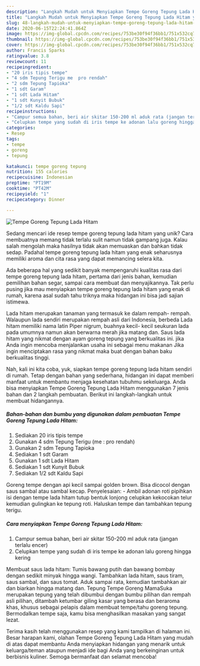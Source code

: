 ```yaml
---
description: "Langkah Mudah untuk Menyiapkan Tempe Goreng Tepung Lada Hitam yang Lezat"
title: "Langkah Mudah untuk Menyiapkan Tempe Goreng Tepung Lada Hitam yang Lezat"
slug: 48-langkah-mudah-untuk-menyiapkan-tempe-goreng-tepung-lada-hitam-yang-lezat
date: 2020-06-15T22:24:41.864Z
image: https://img-global.cpcdn.com/recipes/753be30f94f36bb1/751x532cq70/tempe-goreng-tepung-lada-hitam-foto-resep-utama.jpg
thumbnail: https://img-global.cpcdn.com/recipes/753be30f94f36bb1/751x532cq70/tempe-goreng-tepung-lada-hitam-foto-resep-utama.jpg
cover: https://img-global.cpcdn.com/recipes/753be30f94f36bb1/751x532cq70/tempe-goreng-tepung-lada-hitam-foto-resep-utama.jpg
author: Francis Sparks
ratingvalue: 3.8
reviewcount: 11
recipeingredient:
- "20 iris tipis tempe"
- "4 sdm Tepung Terigu me  pro rendah"
- "2 sdm Tepung Tapioka"
- "1 sdt Garam"
- "1 sdt Lada Hitam"
- "1 sdt Kunyit Bubuk"
- "1/2 sdt Kaldu Sapi"
recipeinstructions:
- "Campur semua bahan, beri air skitar 150-200 ml aduk rata (jangan terlalu encer)"
- "Celupkan tempe yang sudah di iris tempe ke adonan lalu goreng hingga kering"
categories:
- Resep
tags:
- tempe
- goreng
- tepung

katakunci: tempe goreng tepung 
nutrition: 155 calories
recipecuisine: Indonesian
preptime: "PT19M"
cooktime: "PT42M"
recipeyield: "1"
recipecategory: Dinner

---
```



![Tempe Goreng Tepung Lada Hitam](https://img-global.cpcdn.com/recipes/753be30f94f36bb1/751x532cq70/tempe-goreng-tepung-lada-hitam-foto-resep-utama.jpg)

Sedang mencari ide resep tempe goreng tepung lada hitam yang unik? Cara membuatnya memang tidak terlalu sulit namun tidak gampang juga. Kalau salah mengolah maka hasilnya tidak akan memuaskan dan bahkan tidak sedap. Padahal tempe goreng tepung lada hitam yang enak seharusnya memiliki aroma dan cita rasa yang dapat memancing selera kita.

Ada beberapa hal yang sedikit banyak mempengaruhi kualitas rasa dari tempe goreng tepung lada hitam, pertama dari jenis bahan, kemudian pemilihan bahan segar, sampai cara membuat dan menyajikannya. Tak perlu pusing jika mau menyiapkan tempe goreng tepung lada hitam yang enak di rumah, karena asal sudah tahu triknya maka hidangan ini bisa jadi sajian istimewa.

Lada hitam merupakan tanaman yang termasuk ke dalam rempah- rempah. Walaupun lada sendiri merupakan rempah asli dari Indonesia, berbeda Lada hitam memiliki nama latin Piper nigrum, buahnya kecil- kecil seukuran lada pada umumnya namun akan berwarna merah jika matang dan. Saus lada hitam yang nikmat dengan ayam goreng tepung yang berkualitas ini. jika Anda ingin mencoba menjalankan usaha ini sebagai menu makanan Jika ingin menciptakan rasa yang nikmat maka buat dengan bahan baku berkualitas tinggi.


Nah, kali ini kita coba, yuk, siapkan tempe goreng tepung lada hitam sendiri di rumah. Tetap dengan bahan yang sederhana, hidangan ini dapat memberi manfaat untuk membantu menjaga kesehatan tubuhmu sekeluarga. Anda bisa menyiapkan Tempe Goreng Tepung Lada Hitam menggunakan 7 jenis bahan dan 2 langkah pembuatan. Berikut ini langkah-langkah untuk membuat hidangannya.

<!--inarticleads1-->

##### Bahan-bahan dan bumbu yang digunakan dalam pembuatan Tempe Goreng Tepung Lada Hitam:

1. Sediakan 20 iris tipis tempe
1. Gunakan 4 sdm Tepung Terigu (me : pro rendah)
1. Gunakan 2 sdm Tepung Tapioka
1. Sediakan 1 sdt Garam
1. Gunakan 1 sdt Lada Hitam
1. Sediakan 1 sdt Kunyit Bubuk
1. Sediakan 1/2 sdt Kaldu Sapi


Goreng tempe dengan api kecil sampai golden brown. Bisa dicocol dengan saus sambal atau sambal kecap. Penyelesaian: - Ambil adonan roti pipihkan isi dengan tempe lada hitam tutup bentuk lonjong celupkan kekocokan telur kemudian gulingkan ke tepung roti. Haluskan tempe dan tambahkan tepung terigu. 

<!--inarticleads2-->

##### Cara menyiapkan Tempe Goreng Tepung Lada Hitam:

1. Campur semua bahan, beri air skitar 150-200 ml aduk rata (jangan terlalu encer)
1. Celupkan tempe yang sudah di iris tempe ke adonan lalu goreng hingga kering


Membuat saus lada hitam: Tumis bawang putih dan bawang bombay dengan sedikit minyak hingga wangi. Tambahkan lada hitam, saus tiram, saus sambal, dan saus tomat. Aduk sampai rata, kemudian tambahkan air dan biarkan hingga matang dan. Tepung Tempe Goreng MamaSuka merupakan tepung yang telah dibumbui dengan bumbu pilihan dan rempah asli pilihan, ditambah ketumbar giling kasar yang berasa dan beraroma khas, khusus sebagai pelapis dalam membuat tempe/tahu goreng tepung. Bermodalkan tempe saja, kamu bisa menghasilkan masakan yang sangat lezat. 

Terima kasih telah menggunakan resep yang kami tampilkan di halaman ini. Besar harapan kami, olahan Tempe Goreng Tepung Lada Hitam yang mudah di atas dapat membantu Anda menyiapkan hidangan yang menarik untuk keluarga/teman ataupun menjadi ide bagi Anda yang berkeinginan untuk berbisnis kuliner. Semoga bermanfaat dan selamat mencoba!
